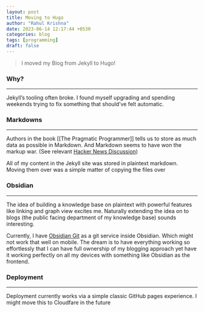 ```yaml
---
layout: post
title: Moving to Hugo
author: "Rahul Krishna"
date: 2023-06-14 12:17:44 +0530
categories: blog
tags: [programming]
draft: false
---
```


>	I moved my Blog from Jekyll to Hugo!

### Why?
---
Jekyll’s tooling often broke. I found myself upgrading and spending weekends trying to fix something that should’ve felt automatic. 

### Markdowns
---
Authors in the book [[The Pragmatic Programmer]] tells us to store as much data as possible in Markdown. And Markdown seems to have won the markup war. (See relevant [Hacker News Discussion](https://news.ycombinator.com/item?id=44183923))

All of my content in the Jekyll site was stored in plaintext markdown. Moving them over was a simple matter of copying the files over

### Obsidian
---
The idea of building a knowledge base on plaintext with powerful features like linking and graph view excites me. Naturally extending the idea on to blogs (the public facing department of my knowledge base) sounds interesting.

Currently, I have [Obsidian Git](https://github.com/Vinzent03/obsidian-git) as a git service inside Obsidian. Which might not work that well on mobile. The dream is to have everything working so effortlessly that I can have full ownership of my blogging approach yet have it working perfectly on all my devices with something like Obsidian as the frontend.

### Deployment
---
Deployment currently works via a simple classic GitHub pages experience. I might move this to Cloudfare in the future